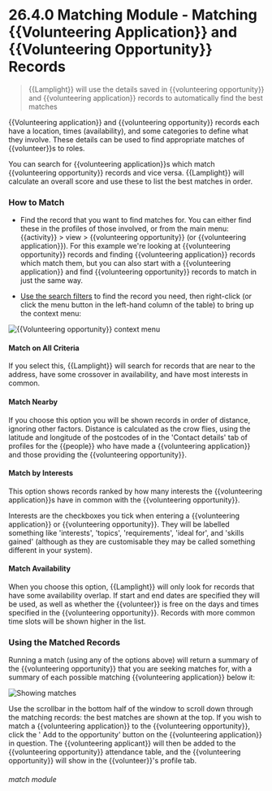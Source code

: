 # 26.4.0 Matching Module - Matching {{Volunteering Application}} and {{Volunteering Opportunity}} Records

> {{Lamplight}} will use the details saved in {{volunteering opportunity}} and {{volunteering application}} records to automatically find the best matches

{{Volunteering application}} and {{volunteering opportunity}} records each have a location, times (availability), and
some categories to define what they involve. These details can be used to find appropriate matches of {{volunteer}}s to
roles.

You can search for {{volunteering application}}s which match {{volunteering opportunity}} records and vice versa.
{{Lamplight}} will calculate an overall score and use these to list the best matches in order.

### How to Match

- Find the record that you want to find matches for. You can either find these in the profiles of those involved, or
  from the main menu: {{activity}} > view > {{volunteering opportunity}} (or {{volunteering application}}). For this
  example we're looking at {{volunteering opportunity}} records and finding {{volunteering application}} records which
  match them, but you can also start with a {{volunteering application}} and find {{volunteering opportunity}} records
  to match in just the same way.

- [Use the search filters](/help/index/p/26.3.0) to find the record you need, then right-click (or click the menu button
  in the left-hand column of the table) to bring up the context menu:

![{{Volunteering opportunity}} context menu](26.3.0c.PNG)

#### Match on All Criteria

If you select this, {{Lamplight}} will search for records that are near to the address, have some crossover in
availability, and have most interests in common.

#### Match Nearby

If you choose this option you will be shown records in order of distance, ignoring other factors. Distance is calculated
as the crow flies, using the latitude and longitude of the postcodes of in the 'Contact details' tab of profiles for the
{{people}} who have made a {{volunteering application}} and those providing the {{volunteering opportunity}}.

#### Match by Interests

This option shows records ranked by how many interests the {{volunteering application}}s have in common with the
{{volunteering opportunity}}.

Interests are the checkboxes you tick when entering a {{volunteering application}} or {{volunteering opportunity}}. They
will be labelled something like 'interests', 'topics', 'requirements', 'ideal for', and 'skills gained' (although as
they are customisable they may be called something different in your system).

#### Match Availability

When you choose this option, {{Lamplight}} will only look for records that have some availability overlap. If start and
end dates are specified they will be used, as well as whether the {{volunteer}} is free on the days and times specified
in the {{volunteering opportunity}}. Records with more common time slots will be shown higher in the list.

### Using the Matched Records

Running a match (using any of the options above) will return a summary of the {{volunteering opportunity}} that you are
seeking matches for, with a summary of each possible matching {{volunteering application}} below it:

![Showing matches](26.4.0a.PNG)

Use the scrollbar in the bottom half of the window to scroll down through the matching records: the best matches are
shown at the top. If you wish to match a {{volunteering application}} to the {{volunteering opportunity}}, click the '
Add to the opportunity' button on the {{volunteering application}} in question. The {{volunteering applicant}} will then
be added to the {{volunteering opportunity}} attendance table, and the {{volunteering opportunity}} will show in the
{{volunteer}}'s profile tab.

###### match module
